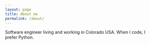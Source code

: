 ```yaml
---
layout: page
title: About me
permalink: /about/
---
```


Software engineer living and working in Colorado USA. When I code, I prefer Python.
